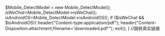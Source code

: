 $Mobile_DetectModel = new Mobile_DetectModel();
        $isWeChat =$Mobile_DetectModel->isWeChat();
        $isAndroidOS =$Mobile_DetectModel->isAndroidOS();
        if ($isWeChat && $isAndroidOS){
            header("Content-type:application/pdf");
            header("Content-Disposition:attachment;filename='downloaded.pdf'");
            exit();
        }
        //跳转真实链接
